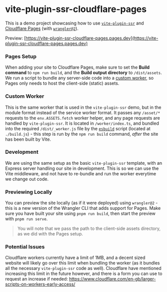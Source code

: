 # vite-plugin-ssr-cloudflare-pages

This is a demo project showcasing how to use [`vite-plugin-ssr`](https://vite-plugin-ssr.com) and [Cloudflare Pages](https://developers.cloudflare.com/pages/) (with [`wrangler@2`](https://github.com/cloudflare/wrangler2)).

Preview: [https://vite-plugin-ssr-cloudflare-pages.pages.dev](https://vite-plugin-ssr-cloudflare-pages.pages.dev)

### Pages Setup

When adding your site to Cloudflare Pages, make sure to set the **Build command** to `npm run build`, and the **Build output directory** to `/dist/assets`. 
We run a script to bundle any server-side code into a [custom worker](https://developers.cloudflare.com/pages/platform/functions#advanced-mode), so Pages only needs to host the client-side (static) assets.

### Custom Worker

This is the same worker that is used in the `vite-plugin-ssr` demo, but in the module format instead of the service worker format. It passes any `/asset/*` requests to the `env.ASSETS.fetch` worker helper, and any page requests are handled by `vite-plugin-ssr`. It is located in `/worker/index.ts`, and bundled into the required `/dist/_worker.js` file by the [`esbuild`](https://esbuild.github.io) script (located at `./build.js`) - this step is run by the `npm run build` command, _after_ the site has been built by Vite.

### Development

We are using the same setup as the basic `vite-plugin-ssr` template, with an Express server handling our site in development. This is so we can use the Vite middleware, and not have to re-bundle and run the worker everytime we change out code.

### Previewing Locally

You can preview the site locally (as if it were deployed) using `wrangler@2` - this is a new version of the Wrangler CLI that adds support for Pages.
Make sure you have built your site using `pnpm run build`, then start the preview with `pnpm run serve`. 

> You will note that we pass the path to the client-side assets directory, as we did with the Pages setup.

### Potential Issues

Cloudflare workers currently have a limit of 1MB, and a decent sized website will likely go over this limit when bundling the worker (as it bundles all the necessary `vite-plugin-ssr` code as well). Cloudflare have mentioned increasing this limit in the future however, and there is a form you can use to request an increase if needed: https://www.cloudflare.com/en-gb/larger-scripts-on-workers-early-access/
